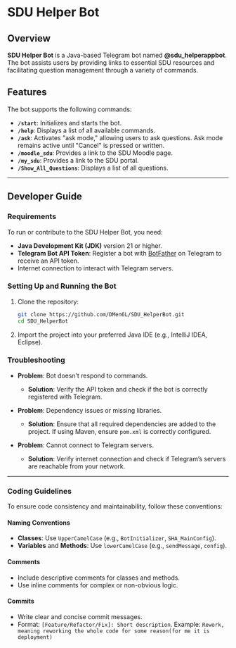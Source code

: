 # SDU Helper Bot

## Overview
**SDU Helper Bot** is a Java-based Telegram bot named **@sdu_helperappbot**. The bot assists users by providing links to essential SDU resources and facilitating question management through a variety of commands.

## Features
The bot supports the following commands:

- **`/start`**: Initializes and starts the bot.
- **`/help`**: Displays a list of all available commands.
- **`/ask`**: Activates "ask mode," allowing users to ask questions. Ask mode remains active until "Cancel" is pressed or written.
- **`/moodle_sdu`**: Provides a link to the SDU Moodle page.
- **`/my_sdu`**: Provides a link to the SDU portal.
- **`/Show_All_Questions`**: Displays a list of all questions.

---

## Developer Guide

### Requirements
To run or contribute to the SDU Helper Bot, you need:
- **Java Development Kit (JDK)** version 21 or higher.
- **Telegram Bot API Token**: Register a bot with [BotFather](https://core.telegram.org/bots#botfather) on Telegram to receive an API token.
- Internet connection to interact with Telegram servers.

### Setting Up and Running the Bot
1. Clone the repository:
   ```bash
   git clone https://github.com/DMen6L/SDU_HelperBot.git
   cd SDU_HelperBot
   ```

2. Import the project into your preferred Java IDE (e.g., IntelliJ IDEA, Eclipse).

### Troubleshooting
- **Problem**: Bot doesn’t respond to commands.
    - **Solution**: Verify the API token and check if the bot is correctly registered with Telegram.

- **Problem**: Dependency issues or missing libraries.
    - **Solution**: Ensure that all required dependencies are added to the project. If using Maven, ensure `pom.xml` is correctly configured.

- **Problem**: Cannot connect to Telegram servers.
    - **Solution**: Verify internet connection and check if Telegram’s servers are reachable from your network.

---

### Coding Guidelines
To ensure code consistency and maintainability, follow these conventions:

#### Naming Conventions
- **Classes**: Use `UpperCamelCase` (e.g., `BotInitializer`, `SHA_MainConfig`).
- **Variables** and **Methods**: Use `lowerCamelCase` (e.g., `sendMessage`, `config`).

#### Comments
- Include descriptive comments for classes and methods.
- Use inline comments for complex or non-obvious logic.

#### Commits
- Write clear and concise commit messages.
- Format: `[Feature/Refactor/Fix]: Short description`.
  Example: `Rework, meaning reworking the whole code for some reason(for me it is deployment)`

